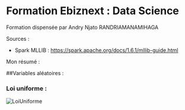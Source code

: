 # Formation Ebiznext : Data Science

Formation dispensée par Andry Njato RANDRIAMANAMIHAGA

Sources : 
- Spark MLLIB : https://spark.apache.org/docs/1.6.1/mllib-guide.html

Mon résumé :

##Variables aléatoires :

### Loi uniforme :

![LoiUniforme](https://github.com/anthonysyk/-Ebiznext-FormationDataScience/blob/master/src/main/resources/LoiUniforme.png)
